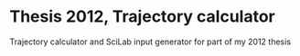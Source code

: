 # Thesis 2012, Trajectory calculator

Trajectory calculator and SciLab input generator for part of my 2012 thesis
